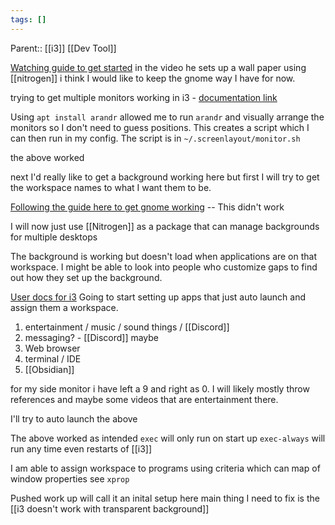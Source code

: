 ```yaml
---
tags: []
---
```

Parent:: [[i3]] [[Dev Tool]]

[Watching guide to get started](https://www.youtube.com/watch?v=77-tuFE_pGc&ab_channel=TheLinuxCast)
in the video he sets up a wall paper using [[nitrogen]]
i think I would like to keep the gnome way I have for now.

trying to get multiple monitors working in i3 - [documentation link](https://i3wm.org/docs/userguide.html#multi_monitor)

Using `apt install arandr` allowed me to run `arandr` and visually arrange the monitors so I don't need to guess positions. This creates a script which I can then run in my config.
The script is in `~/.screenlayout/monitor.sh`

the above worked

next I'd really like to get a background working here but first I will try to get the workspace names to what I want them to be.

[Following the guide here to get gnome working](https://zork.net/~st/jottings/gnome-i3.html)
-- This didn't work

I will now just use [[Nitrogen]] as a package that can manage backgrounds for multiple desktops

The background is working but doesn't load when applications are on that workspace. I might be able to look into people who customize gaps to find out how they set up the background.

[User docs for i3](https://i3wm.org/docs/userguide.html#multi_monitor)
Going to start setting up apps that just auto launch and assign them a workspace.

1. entertainment / music / sound things / [[Discord]] 
2. messaging? - [[Discord]] maybe
3. Web browser
4. terminal / IDE
5. [[Obsidian]] 

for my side monitor i have left a 9 and right as 0. I will likely mostly throw references and maybe some videos that are entertainment there.

I'll try to auto launch the above

The above worked as intended `exec` will only run on start up `exec-always` will run any time even restarts of [[i3]]

I am able to assign workspace to programs using criteria which can map of window properties see `xprop`

Pushed work up will call it an inital setup here main thing I need to fix is the [[i3 doesn't work with transparent background]]